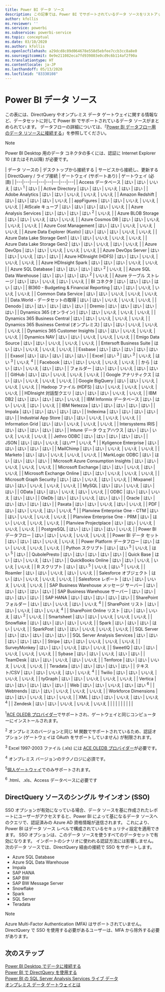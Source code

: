 ```yaml
---
title: Power BI データ ソース
description: この記事では、Power BI でサポートされているデータ ソースをリストアップします。DirectQuery やオンプレミス データ ゲートウェイに関する情報などです。
author: kfollis
ms.reviewer: ''
ms.service: powerbi
ms.subservice: powerbi-service
ms.topic: conceptual
ms.date: 03/10/2020
ms.author: kfollis
ms.openlocfilehash: a29dcd8c89d064678e558d5ebfee7ccb3cc8a8e0
ms.sourcegitcommit: 0e9e211082eca7fd939803e0cd9c6b114af2f90a
ms.translationtype: HT
ms.contentlocale: ja-JP
ms.lasthandoff: 05/13/2020
ms.locfileid: "83330108"
---
```

# <a name="power-bi-data-sources"></a>Power BI データ ソース

この表には、DirectQuery やオンプレミス データ ゲートウェイに関する情報など、データセットに対して Power BI でサポートされているデータ ソースがまとめられています。 データフローの詳細については、「[Power BI データフロー用のデータ リソースに接続する](../transform-model/service-dataflows-data-sources.md)」を参照してください。

> [!NOTE]
> Power BI Desktop 用のデータ コネクタの多くには、認証に Internet Explorer 10 (またはそれ以降) が必要です。 


| データ ソースの | デスクトップから接続する | サービスから接続し、更新する | DirectQuery / ライブ接続 | ゲートウェイ (サポートあり) | ゲートウェイ (必須) |
|---|---|---|---|---|---|---|---|
| Access データベース | はい | はい | いいえ | はい <sup>1</sup> | はい |
| Active Directory | はい | はい | いいえ | はい | はい |
| Adobe Analytics | はい | はい | いいえ | いいえ | いいえ |
| Amazon Redshift | はい | はい | はい | はい | いいえ |
| appFigures | はい | はい | いいえ | いいえ | いいえ |
| AtScale キューブ | はい | はい | はい | はい | いいえ |
| Azure Analysis Services | はい | はい | はい | はい <sup>2</sup> | いいえ |
| Azure BLOB Storage | はい | はい | いいえ | はい | いいえ |
| Azure Cosmos DB | はい | はい | いいえ | いいえ | いいえ |
| Azure Cost Management | はい | はい | いいえ | いいえ | いいえ |
| Azure Data Explorer (Kusto) | はい | はい | はい | いいえ | いいえ |
| Azure Data Lake Storage Gen1 | はい | はい | いいえ | いいえ | いいえ |
| Azure Data Lake Storage Gen2 | はい | はい | いいえ | はい | いいえ |
| Azure DevOps | はい | はい | いいえ | いいえ | いいえ |
| Azure DevOps Server | はい | はい | いいえ | はい | はい |
| Azure HDInsight (HDFS) | はい | はい | いいえ | いいえ | いいえ |
| Azure HDInsight Spark | はい | はい | はい | いいえ | いいえ |
| Azure SQL Database | はい | はい | はい | はい <sup>2</sup> | いいえ |
| Azure SQL Data Warehouse | はい | はい | はい | はい <sup>2</sup> | いいえ |
| Azure テーブル ストレージ | はい | はい | いいえ | はい | いいえ |
| BI コネクタ | はい | はい | はい | はい | はい |
| BI360 - Budgeting & Financial Reporting | はい | はい | いいえ | いいえ | いいえ |
| Common Data Service | はい | はい | いいえ | いいえ | いいえ |
| Data.World - データセットの取得 | はい | はい | いいえ | いいえ | いいえ |
| Denodo | はい | はい | はい | はい | はい |
| Dremio | はい | はい | はい | はい | はい |
| Dynamics 365 (オンライン) | はい | はい | いいえ | いいえ | いいえ |
| Dynamics 365 Business Central | はい | はい | いいえ | いいえ | いいえ |
| Dynamics 365 Business Central (オンプレミス) | はい | はい | いいえ | いいえ | いいえ |
| Dynamics 365 Customer Insights | はい | はい | いいえ | いいえ | いいえ |
| Dynamics NAV | はい | はい | いいえ | いいえ | いいえ |
| Emigo Data Source | はい | はい | いいえ | いいえ | いいえ |
| Entersoft Business Suite | はい | はい | いいえ | いいえ | いいえ |
| Essbase | はい | はい | はい | はい | はい |
| Exasol | はい | はい | はい | はい | はい |
| Excel | はい <sup>3</sup> | はい <sup>3</sup> | いいえ | はい <sup>3</sup> | いいえ <sup>4</sup> |
| Facebook | はい | はい | いいえ | いいえ | いいえ |
| から | はい | はい | いいえ | はい | はい |
| フォルダー | はい | はい | いいえ | はい | はい |
| GitHub | はい | はい | いいえ | いいえ | いいえ |
| Google アナリティクス | はい | はい | いいえ | いいえ | いいえ |
| Google BigQuery | はい | はい | いいえ | いいえ | いいえ |
| Hadoop ファイル (HDFS) | はい | いいえ | いいえ | いいえ | いいえ |
| HDInsight 対話型クエリ | はい | はい | はい | いいえ | いいえ |
| IBM DB2 | はい | はい | はい | はい | いいえ |
| IBM Informix データベース | はい | はい | いいえ | はい | いいえ |
| IBM Netezza | はい | はい | はい | はい | はい |
| Impala | はい | はい | はい | はい | はい |
| Indexima | はい | はい | はい | はい | はい |
| Industrial App Store | はい | はい | いいえ | いいえ | いいえ |
| Information Grid | はい | はい | いいえ | いいえ | いいえ |
| Intersystems IRIS | はい | はい | はい | はい | はい |
| Intune データ ウェアハウス | はい | はい | いいえ | いいえ | いいえ |
| Jethro ODBC | はい | はい | はい | はい | はい |
| JSON | はい | はい | いいえ | はい** | いいえ <sup>4</sup> |
| Kyligence Enterprise | はい | はい | はい | はい | はい |
| MailChimp | はい | はい | いいえ | いいえ | いいえ |
| Marketo | はい | はい | いいえ | いいえ | いいえ |
| MarkLogic ODBC | はい | はい | はい | はい | はい |
| Microsoft Azure Consumption Insights | はい | はい | いいえ | いいえ | いいえ |
| Microsoft Exchange | はい | はい | いいえ | はい | いいえ |
| Microsoft Exchange Online | はい | はい | いいえ | いいえ | いいえ |
| Microsoft Graph Security | はい | はい | いいえ | はい | いいえ |
| Mixpanel | はい | はい | いいえ | いいえ | いいえ |
| MySQL | はい | はい | いいえ | はい | はい |
| OData | はい | はい | いいえ | はい | いいえ |
| ODBC | はい | はい | いいえ | はい | はい |
| OleDb | はい | はい | いいえ | はい | はい |
| Oracle | はい | はい | はい | はい | はい |
| Paxata | はい | はい | いいえ | はい | いいえ |
| PDF | はい | はい | いいえ | はい | いいえ <sup>4</sup> |
| Planview Enterprise One - CTM | はい | はい | いいえ | いいえ | いいえ |
| Planview Enterprise One - PRM | はい | はい | いいえ | いいえ | いいえ |
| Planview Projectplace | はい | はい | いいえ | いいえ | いいえ |
| PostgreSQL | はい | はい | はい | はい | いいえ |
| Power BI データフロー | はい | はい | いいえ | いいえ | いいえ |
| Power BI データ セット | はい | はい | はい | いいえ | いいえ |
| Power Platform データフロー | はい | はい | いいえ | いいえ | いいえ |
| Python スクリプト | はい | はい <sup>5</sup> | いいえ | はい <sup>5</sup> | はい |
| QubolePresto | はい | はい | はい | はい | はい |
| Quick Base | はい | はい | いいえ | はい | はい |
| QuickBooks Online | はい | はい | いいえ | いいえ | いいえ |
| R スクリプト | はい | はい <sup>5</sup> | いいえ | はい <sup>5</sup> | いいえ |
| Roamler | はい | はい | いいえ | はい | いいえ |
| Salesforce オブジェクト | はい | はい | いいえ | いいえ | いいえ |
| Salesforce レポート | はい | はい | いいえ | いいえ | いいえ |
| SAP Business Warehouse メッセージ サーバー | はい | はい | はい | はい | はい |
| SAP Business Warehouse サーバー | はい | はい | はい | はい | はい |
| SAP HANA | はい | はい | はい | はい | はい |
| SharePoint フォルダー | はい | はい | いいえ | はい | いいえ <sup>4</sup> |
| SharePoint リスト | はい | はい | いいえ | はい | いいえ <sup>4</sup> |
| SharePoint Online リスト | はい | はい | いいえ | はい <sup>2</sup> | いいえ |
| Smartsheet | はい | はい | いいえ | いいえ | いいえ |
| Snowflake | はい | はい | はい | はい | いいえ |
| Spark | はい | はい | はい | はい | いいえ |
| SparkPost | はい | はい | いいえ | いいえ | いいえ |
| SQL Server | はい | はい | はい | はい | はい |
| SQL Server Analysis Services | はい | はい | はい | はい | はい |
| Stripe | はい | はい | いいえ | いいえ | いいえ |
| SurveyMonkey | はい | はい | いいえ | はい | いいえ |
| SweetIQ | はい | はい | いいえ | いいえ | いいえ |
| Sybase | はい | はい | いいえ | はい | はい |
| TeamDesk | はい | はい | いいえ | はい | いいえ |
| Tenforce | はい | はい | いいえ | いいえ | いいえ |
| Teradata | はい | はい | はい | はい | はい |
| テキスト/CSV | はい | はい | いいえ | はい | いいえ <sup>4</sup> |
| Twilio | はい | はい | いいえ | いいえ | いいえ |
| tyGraph | はい | はい | いいえ | いいえ | いいえ |
| Vertica | はい | はい | はい | はい | はい |
| Web | はい | はい | いいえ | はい | はい <sup>6</sup> |
| Webtrends | はい | はい | いいえ | いいえ | いいえ |
| Workforce Dimensions | はい | はい | いいえ | はい | いいえ |
| XML | はい | はい | いいえ | はい | いいえ <sup>4</sup> |
| Zendesk | はい | はい | いいえ | いいえ | いいえ |
| | | | | | | | |

<sup>1</sup>[ACE OLEDB プロバイダー](https://www.microsoft.com/download/details.aspx?id=54920)でサポートされ、ゲートウェイと同じコンピューターにインストールされます。

<sup>2</sup> オンプレミスのバージョンと同じ M 関数でサポートされているため、認証オプション (ゲートウェイは OAuth をサポートしていません) が制限されます。

<sup>3</sup> Excel 1997-2003 ファイル (.xls) には [ACE OLEDB プロバイダー](https://www.microsoft.com/download/details.aspx?id=54920)が必要です。

<sup>4</sup> オンプレミス バージョンのテクノロジに必須です。

<sup>5</sup>[個人ゲートウェイ](service-gateway-personal-mode.md)でのみサポートされます。

<sup>6</sup> .html、.xls、Access データベースに必要です

## <a name="single-sign-on-sso-for-directquery-sources"></a>DirectQuery ソースのシングル サインオン (SSO)

SSO オプションが有効になっている場合、データ ソースを基に作成されたレポートにユーザーがアクセスすると、Power BI によって基になるデータ ソースへのクエリで、認証済みの Azure AD 資格情報が送信されます。 これにより、Power BI はデータ ソース レベルで構成されているセキュリティ設定を適用できます。
SSO オプションは、このデータ ソースを使うすべてのデータセットで有効になります。 インポートのシナリオに使われる認証方法には影響しません。 次のデータ ソースでは、DirectQuery 経由の接続で SSO をサポートします。

- Azure SQL Database
- Azure SQL Data Warehouse
- Impala
- SAP HANA
- SAP BW
- SAP BW Message Server
- Snowflake
- Spark
- SQL Server
- Teradata

> [!Note]
> Azure Multi-Factor Authentication (MFA) はサポートされていません。 DirectQuery で SSO を使用する必要があるユーザーは、MFA から除外する必要があります。

## <a name="next-steps"></a>次のステップ

[Power BI Desktop でデータに接続する](desktop-quickstart-connect-to-data.md)  
[Power BI で DirectQuery を使用する](desktop-directquery-about.md)  
[Power BI の SQL Server Analysis Services ライブ データ](sql-server-analysis-services-tabular-data.md)  
[オンプレミス データ ゲートウェイとは](service-gateway-onprem.md)  
